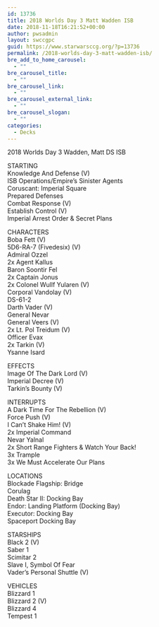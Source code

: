 ```yaml
---
id: 13736
title: 2018 Worlds Day 3 Matt Wadden ISB
date: 2018-11-18T16:21:52+00:00
author: pwsadmin
layout: swccgpc
guid: https://www.starwarsccg.org/?p=13736
permalink: /2018-worlds-day-3-matt-wadden-isb/
bre_add_to_home_carousel:
  - ""
bre_carousel_title:
  - ""
bre_carousel_link:
  - ""
bre_carousel_external_link:
  - ""
bre_carousel_slogan:
  - ""
categories:
  - Decks
---
```

2018 Worlds Day 3 Wadden, Matt DS ISB

STARTING  
Knowledge And Defense (V)  
ISB Operations/Empire’s Sinister Agents  
Coruscant: Imperial Square  
Prepared Defenses  
Combat Response (V)  
Establish Control (V)  
Imperial Arrest Order & Secret Plans

CHARACTERS  
Boba Fett (V)  
5D6-RA-7 (Fivedesix) (V)  
Admiral Ozzel  
2x Agent Kallus  
Baron Soontir Fel  
2x Captain Jonus  
2x Colonel Wullf Yularen (V)  
Corporal Vandolay (V)  
DS-61-2  
Darth Vader (V)  
General Nevar  
General Veers (V)  
2x Lt. Pol Treidum (V)  
Officer Evax  
2x Tarkin (V)  
Ysanne Isard

EFFECTS  
Image Of The Dark Lord (V)  
Imperial Decree (V)  
Tarkin&#8217;s Bounty (V)

INTERRUPTS  
A Dark Time For The Rebellion (V)  
Force Push (V)  
I Can&#8217;t Shake Him! (V)  
2x Imperial Command  
Nevar Yalnal  
2x Short Range Fighters & Watch Your Back!  
3x Trample  
3x We Must Accelerate Our Plans

LOCATIONS  
Blockade Flagship: Bridge  
Corulag  
Death Star II: Docking Bay  
Endor: Landing Platform (Docking Bay)  
Executor: Docking Bay  
Spaceport Docking Bay

STARSHIPS  
Black 2 (V)  
Saber 1  
Scimitar 2  
Slave I, Symbol Of Fear  
Vader&#8217;s Personal Shuttle (V)

VEHICLES  
Blizzard 1  
Blizzard 2 (V)  
Blizzard 4  
Tempest 1